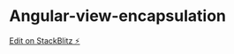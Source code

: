 # Angular-view-encapsulation

[Edit on StackBlitz ⚡️](https://stackblitz.com/edit/angular-ivy-5ju9rd)
